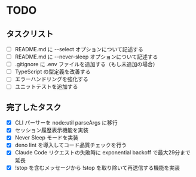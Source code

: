 # TODO

## タスクリスト

- [ ] README.md に --select オプションについて記述する
- [ ] README.md に --never-sleep オプションについて記述する
- [ ] .gitignore に .env ファイルを追加する（もし未追加の場合）
- [ ] TypeScript の型定義を改善する
- [ ] エラーハンドリングを強化する
- [ ] ユニットテストを追加する

## 完了したタスク

- [x] CLI パーサーを node:util parseArgs に移行
- [x] セッション履歴表示機能を実装
- [x] Never Sleep モードを実装
- [x] deno lint を導入してコード品質チェックを行う
- [x] Claude Code リクエストの失敗時に exponential backoff で最大29分まで延長
- [x] !stop を含むメッセージから !stop を取り除いて再送信する機能を実装
